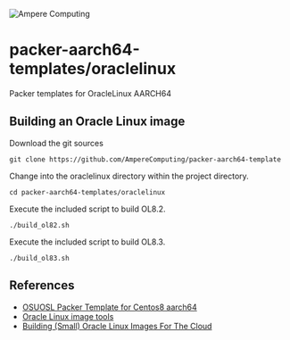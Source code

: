 ![Ampere Computing](https://avatars2.githubusercontent.com/u/34519842?s=400&u=1d29afaac44f477cbb0226139ec83f73faefe154&v=4)

# packer-aarch64-templates/oraclelinux

Packer templates for OracleLinux AARCH64

## Building an Oracle Linux image

Download the git sources

```
git clone https://github.com/AmpereComputing/packer-aarch64-template
```
Change into the oraclelinux directory within the project directory.

```
cd packer-aarch64-templates/oraclelinux
```

Execute the included script to build OL8.2.

```
./build_ol82.sh
```

Execute the included script to build OL8.3.

```
./build_ol83.sh
```

## References

* [OSUOSL Packer Template for Centos8 aarch64](https://github.com/osuosl/packer-templates/blob/master/centos-8-aarch64-openstack.json)
* [Oracle Linux image tools](https://github.com/oracle/ol-sample-scripts/tree/master/oracle-linux-image-tools/)
* [Building (Small) Oracle Linux Images For The Cloud](https://blogs.oracle.com/linux/building-small-oracle-linux-images-for-the-cloud)
